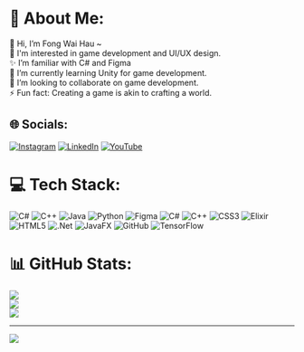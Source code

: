 # 💫 About Me:
👋 Hi, I’m Fong Wai Hau ~<br>👀 I'm interested in game development and UI/UX design. <br>✨ I’m familiar with C# and Figma<br>🌱 I’m currently learning Unity for game development. <br>💞️ I’m looking to collaborate on game development.  <br>⚡ Fun fact: Creating a game is akin to crafting a world.


## 🌐 Socials:
[![Instagram](https://img.shields.io/badge/Instagram-%23E4405F.svg?logo=Instagram&logoColor=white)](https://www.instagram.com/waihauuu/) [![LinkedIn](https://img.shields.io/badge/LinkedIn-%230077B5.svg?logo=linkedin&logoColor=white)](https://www.linkedin.com/in/fong-wai-hau-92686626a/) [![YouTube](https://img.shields.io/badge/YouTube-%23FF0000.svg?logo=YouTube&logoColor=white)](https://www.youtube.com/@fongwaihau95) 

# 💻 Tech Stack:
![C#](https://img.shields.io/badge/c%23-%23239120.svg?style=for-the-badge&logo=csharp&logoColor=white) ![C++](https://img.shields.io/badge/c++-%2300599C.svg?style=for-the-badge&logo=c%2B%2B&logoColor=white) ![Java](https://img.shields.io/badge/java-%23ED8B00.svg?style=for-the-badge&logo=openjdk&logoColor=white) ![Python](https://img.shields.io/badge/python-3670A0?style=for-the-badge&logo=python&logoColor=ffdd54) ![Figma](https://img.shields.io/badge/figma-%23F24E1E.svg?style=for-the-badge&logo=figma&logoColor=white) ![C#](https://img.shields.io/badge/c%23-%23239120.svg?style=for-the-badge&logo=csharp&logoColor=white) ![C++](https://img.shields.io/badge/c++-%2300599C.svg?style=for-the-badge&logo=c%2B%2B&logoColor=white) ![CSS3](https://img.shields.io/badge/css3-%231572B6.svg?style=for-the-badge&logo=css3&logoColor=white) ![Elixir](https://img.shields.io/badge/elixir-%234B275F.svg?style=for-the-badge&logo=elixir&logoColor=white) ![HTML5](https://img.shields.io/badge/html5-%23E34F26.svg?style=for-the-badge&logo=html5&logoColor=white) ![.Net](https://img.shields.io/badge/.NET-5C2D91?style=for-the-badge&logo=.net&logoColor=white) ![JavaFX](https://img.shields.io/badge/javafx-%23FF0000.svg?style=for-the-badge&logo=javafx&logoColor=white) ![GitHub](https://img.shields.io/badge/github-%23121011.svg?style=for-the-badge&logo=github&logoColor=white) ![TensorFlow](https://img.shields.io/badge/TensorFlow-%23FF6F00.svg?style=for-the-badge&logo=TensorFlow&logoColor=white)
# 📊 GitHub Stats:
![](https://github-readme-stats.vercel.app/api?username=waihauuuuu&theme=dark&hide_border=false&include_all_commits=false&count_private=false)<br/>
![](https://github-readme-streak-stats.herokuapp.com/?user=waihauuuuu&theme=dark&hide_border=false)<br/>
![](https://github-readme-stats.vercel.app/api/top-langs/?username=waihauuuuu&theme=dark&hide_border=false&include_all_commits=false&count_private=false&layout=compact)

---
[![](https://visitcount.itsvg.in/api?id=waihauuuuu&icon=0&color=0)](https://visitcount.itsvg.in)

<!-- Proudly created with GPRM ( https://gprm.itsvg.in ) -->
